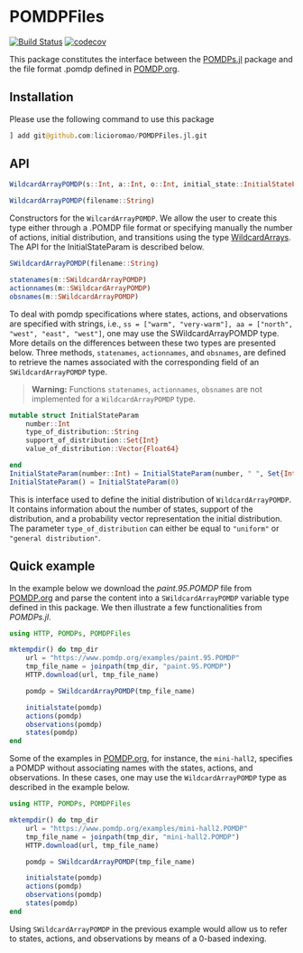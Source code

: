 # POMDPFiles
[![Build Status](https://github.com/licioromao/POMDPFiles.jl/actions/workflows/CI.yml/badge.svg?branch=main)](https://github.com/licioromao/POMDPFiles.jl/actions/workflows/CI.yml?query=branch%3Amain)
[![codecov](https://codecov.io/gh/licioromao/POMDPFiles.jl/branch/main/graph/badge.svg?token=btTBnBTQyw)](https://codecov.io/gh/licioromao/POMDPFiles.jl)

<!-- [![Build Status](https://github.com/licioromao/POMDPFiles.jl/actions/workflows/CI.yml/bagde.svg)](https://github.com/licioromao/POMDPFiles.jl/actions/workflows/CI.yml/) -->

This package constitutes the interface between the [POMDPs.jl](https://github.com/JuliaPOMDP/POMDPs.jl) package and the file format .pomdp defined in [POMDP.org](https://www.pomdp.org/code/pomdp-file-spec.html).

## Installation 

Please use the following command to use this package
```julia
] add git@github.com:licioromao/POMDPFiles.jl.git
```
## API

```julia
WildcardArrayPOMDP(s::Int, a::Int, o::Int, initial_state::InitialStateParam, discount::Float64, T::WildcardArray{Float64, 3}, O::WildcardArray{Float64, 3}, R::WildcardArray{Float64, 4})

WildcardArrayPOMDP(filename::String)
```

Constructors for the `WilcardArrayPOMDP`. We allow the user to create this type either through a .POMDP file format or specifying manually the number of actions, initial distribution, and transitions using the type [WildcardArrays](git@github.com:sisl/WildcardArrays.jl.git). The API for the InitialStateParam is described below.

```julia
SWildcardArrayPOMDP(filename::String) 

statenames(m::SWildcardArrayPOMDP) 
actionnames(m::SWildcardArrayPOMDP) 
obsnames(m::SWildcardArrayPOMDP) 
```

To deal with pomdp specifications where states, actions, and observations are specified with strings, i.e., `ss = ["warm", "very-warm"], aa = ["north", "west", "east", "west"]`, one may use the SWildcardArrayPOMDP type. More details on the differences between these two types are presented below. Three methods, `statenames`, `actionnames`, and `obsnames`, are defined to retrieve the names associated with the corresponding field of an `SWildcardArrayPOMDP` type.  

> **Warning:** Functions `statenames`, `actionnames`, `obsnames` are not implemented for a `WildcardArrayPOMDP` type. 

```julia
mutable struct InitialStateParam
    number::Int
    type_of_distribution::String
    support_of_distribution::Set{Int}
    value_of_distribution::Vector{Float64}

end
InitialStateParam(number::Int) = InitialStateParam(number, " ", Set{Int}([]), Vector{Float64}([])) 
InitialStateParam() = InitialStateParam(0)
```

This is interface used to define the initial distribution of `WildcardArrayPOMDP`. It contains information about the number of states, support of the distribution, and a probability vector representation the initial distribution. The parameter `type_of_distribution` can either be equal to `"uniform"` or `"general distribution"`.

<!-- TODO: Try to add a more complex example here -->
## Quick example

In the example below we download the *paint.95.POMDP* file from [POMDP.org](https://www.pomdp.org/examples/paint.95.POMDP) and parse the content into a `SWildcardArrayPOMDP` variable type defined in this package. We then illustrate a few functionalities from *POMDPs.jl*.

```julia
using HTTP, POMDPs, POMDPFiles

mktempdir() do tmp_dir 
    url = "https://www.pomdp.org/examples/paint.95.POMDP"
    tmp_file_name = joinpath(tmp_dir, "paint.95.POMDP")
    HTTP.download(url, tmp_file_name)

    pomdp = SWildcardArrayPOMDP(tmp_file_name)

    initialstate(pomdp)
    actions(pomdp)
    observations(pomdp)
    states(pomdp)
end
```
Some of the examples in [POMDP.org](https://www.pomdp.org/examples), for instance, the `mini-hall2`, specifies a POMDP without associating names with the states, actions, and observations. In these cases, one may use the `WildcardArrayPOMDP` type as described in the example below. 

```julia
using HTTP, POMDPs, POMDPFiles

mktempdir() do tmp_dir 
    url = "https://www.pomdp.org/examples/mini-hall2.POMDP"
    tmp_file_name = joinpath(tmp_dir, "mini-hall2.POMDP")
    HTTP.download(url, tmp_file_name)

    pomdp = SWildcardArrayPOMDP(tmp_file_name)

    initialstate(pomdp)
    actions(pomdp)
    observations(pomdp)
    states(pomdp)
end
```

Using `SWildcardArrayPOMDP` in the previous example would allow us to refer to states, actions, and observations by means of a $0$-based indexing.
